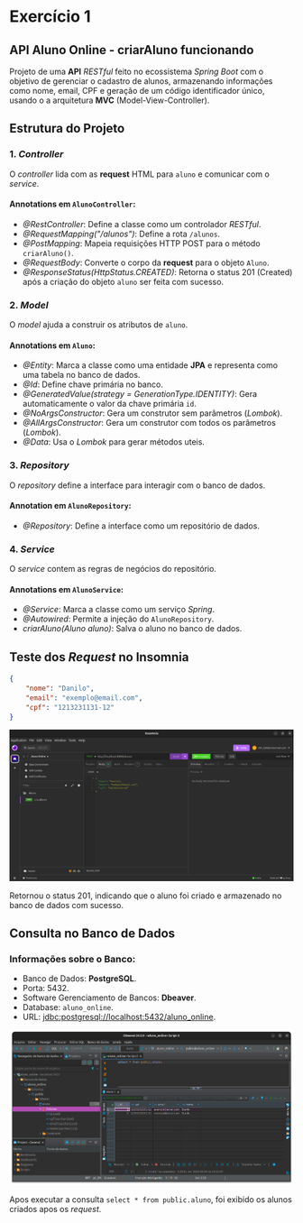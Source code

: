 # Exercício 1

## API Aluno Online - criarAluno funcionando

Projeto de uma **API** *RESTful* feito no ecossistema *Spring Boot* com o objetivo de gerenciar o cadastro de alunos, armazenando informações como nome, email, CPF e geração de um código identificador único, usando o a arquitetura **MVC** (Model-View-Controller).

## Estrutura do Projeto

### 1. *Controller*

O *controller* lida com as **request** HTML para `aluno` e comunicar com o *service*.

#### Annotations em `AlunoController`:

- *@RestController*: Define a classe como um controlador *RESTful*.
- *@RequestMapping("/alunos")*: Define a rota `/alunos`.
- *@PostMapping*: Mapeia requisições HTTP POST para o método `criarAluno()`.
- *@RequestBody*: Converte o corpo da **request** para o objeto `Aluno`.
- *@ResponseStatus(HttpStatus.CREATED)*: Retorna o status 201 (Created) após a criação do objeto `aluno` ser feita com sucesso.

### 2. *Model* 

O *model* ajuda a construir os atributos de `aluno`.

#### Annotations em  `Aluno`:

- *@Entity*: Marca a classe como uma entidade **JPA** e representa como uma tabela no banco de dados.
- *@Id*: Define chave primária no banco.
- *@GeneratedValue(strategy = GenerationType.IDENTITY)*: Gera automaticamente o valor da chave primária `id`.
- *@NoArgsConstructor*: Gera um construtor sem parâmetros (*Lombok*).
- *@AllArgsConstructor*: Gera um construtor com todos os parâmetros (*Lombok*).
- *@Data*: Usa o *Lombok* para gerar métodos uteis.

### 3. *Repository*

O *repository* define a interface para interagir com o banco de dados.

#### Annotation em `AlunoRepository`:

- *@Repository*: Define a interface como um repositório de dados.

### 4. *Service*

O *service* contem as regras de negócios do repositório.

#### Annotations em `AlunoService`:

- *@Service*: Marca a classe como um serviço *Spring*.
- *@Autowired*: Permite a injeção do `AlunoRepository`.
- *criarAluno(Aluno aluno)*: Salva o aluno no banco de dados.

## Teste dos *Request* no **Insomnia**

```json
{
	"nome": "Danilo",
	"email": "exemplo@email.com",
	"cpf": "1213231131-12"
}
```

![Print do Teste no Insomnia](./imgs/print_insomnia.png)

Retornou o status 201, indicando que o aluno foi criado e armazenado no banco de dados com sucesso.

## Consulta no Banco de Dados

### Informações sobre o Banco:

- Banco de Dados: **PostgreSQL**.
- Porta: 5432.
- Software Gerenciamento de Bancos: **Dbeaver**.
- Database: `aluno_online`.
- URL: [jdbc:postgresql://localhost:5432/aluno_online](jdbc:postgresql://localhost:5432/aluno_online).

![Print Consulta no Banco de Dados](./imgs/print_dbeaver.png)

Apos executar a consulta `select * from public.aluno`, foi exibido os alunos criados apos os *request*.
